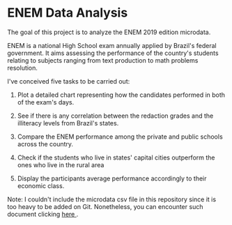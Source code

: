 # ENEM Data Analysis

The goal of this project is to analyze the ENEM 2019 edition microdata.

ENEM is a national High School exam annually applied by Brazil's federal government. It aims assessing the performance of the country's students relating to subjects ranging from text production to math problems resolution.

I've conceived five tasks to be carried out:

1) Plot a detailed chart representing how the candidates performed in both of the exam's days.

2) See if there is any correlation between the redaction grades and the illiteracy levels from Brazil's states.

3) Compare the ENEM performance among the private and public schools across the country.

4) Check if the students who live in states' capital cities outperform the ones who live in the rural area

5) Display the participants average performance accordingly to their economic class.

Note: I couldn't include the microdata csv file in this repository since it is too heavy to be added on Git. Nonetheless, you can encounter such document clicking <a href = 'https://www.gov.br/inep/pt-br/acesso-a-informacao/dados-abertos/microdados/enem'> here </a>.
